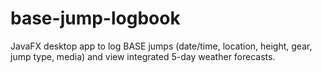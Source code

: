 # base-jump-logbook
JavaFX desktop app to log BASE jumps (date/time, location, height, gear, jump type, media) and view integrated 5-day weather forecasts.
